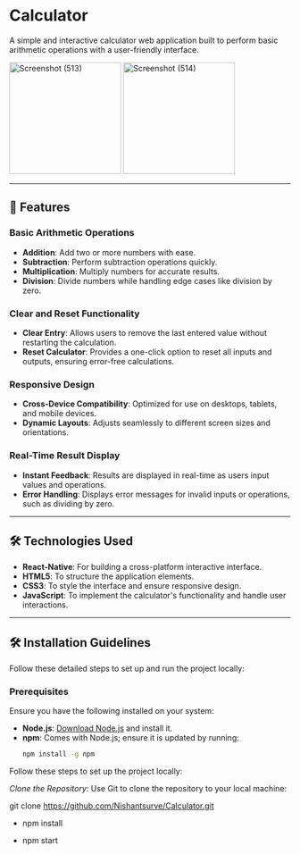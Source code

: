 # Calculator

A simple and interactive calculator web application built to perform basic arithmetic operations with a user-friendly interface.

<img src="https://github.com/user-attachments/assets/0b7b3326-10cc-46a5-a0c7-e9e5471d2aef" alt="Screenshot (513)" width="200px" />
<img src="https://github.com/user-attachments/assets/c13bd059-31de-4926-9d1f-24d31ca8e813" alt="Screenshot (514)" width="200px" />

---

## 🚀 Features

### Basic Arithmetic Operations
- **Addition**: Add two or more numbers with ease.
- **Subtraction**: Perform subtraction operations quickly.
- **Multiplication**: Multiply numbers for accurate results.
- **Division**: Divide numbers while handling edge cases like division by zero.

### Clear and Reset Functionality
- **Clear Entry**: Allows users to remove the last entered value without restarting the calculation.
- **Reset Calculator**: Provides a one-click option to reset all inputs and outputs, ensuring error-free calculations.

### Responsive Design
- **Cross-Device Compatibility**: Optimized for use on desktops, tablets, and mobile devices.
- **Dynamic Layouts**: Adjusts seamlessly to different screen sizes and orientations.

### Real-Time Result Display
- **Instant Feedback**: Results are displayed in real-time as users input values and operations.
- **Error Handling**: Displays error messages for invalid inputs or operations, such as dividing by zero.

---

## 🛠️ Technologies Used

- **React-Native**: For building a cross-platform interactive interface.
- **HTML5**: To structure the application elements.
- **CSS3**: To style the interface and ensure responsive design.
- **JavaScript**: To implement the calculator's functionality and handle user interactions.

---

## 🛠️ Installation Guidelines

Follow these detailed steps to set up and run the project locally:

### Prerequisites

Ensure you have the following installed on your system:
- **Node.js**: [Download Node.js](https://nodejs.org/) and install it.
- **npm**: Comes with Node.js; ensure it is updated by running:
  ```bash
  npm install -g npm

Follow these steps to set up the project locally:

  *Clone the Repository*:
   Use Git to clone the repository to your local machine:
   
   git clone https://github.com/Nishantsurve/Calculator.git
   
 -  npm install

 -  npm start

    
